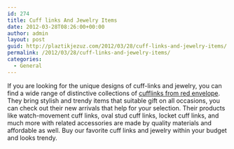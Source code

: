 ```yaml
---
id: 274
title: Cuff links And Jewelry Items
date: 2012-03-28T08:26:00+00:00
author: admin
layout: post
guid: http://plaztikjezuz.com/2012/03/28/cuff-links-and-jewelry-items/
permalink: /2012/03/28/cuff-links-and-jewelry-items/
categories:
  - General
---
```

If you are looking for the unique designs of cuff-links and jewelry, you can find a wide range of distinctive collections of [cufflinks from red envelope](http://www.redenvelope.com/cuff-links-rcuff). They bring stylish and trendy items that suitable gift on all occasions, you can check out their new arrivals that help for your selection. Their products like watch-movement cuff links, oval stud cuff links, locket cuff links, and much more with related accessories are made by quality materials and affordable as well. Buy our favorite cuff links and jewelry within your budget and looks trendy.